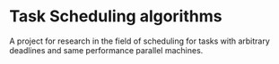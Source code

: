 # Task Scheduling algorithms

A project for research in the field of scheduling for tasks with arbitrary deadlines and same performance parallel machines.
